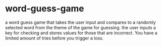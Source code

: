 # word-guess-game

a word guess game that takes the user input and compares to a randomly selected word from the theme of the game for guessing. the user inputs a key for checking and stores values for those that are incorrect. You have a limited amount of tries before you trigger a loss.